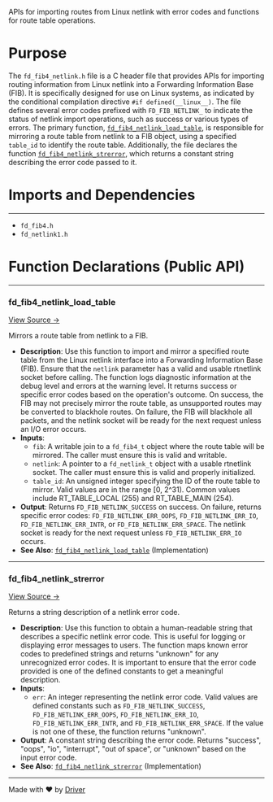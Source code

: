 <!--------------------------------------------------------------------------------->
<!-- IMPORTANT: This file is auto-generated by Driver (https://driver.ai). -------->
<!-- Manual edits may be overwritten on future commits. --------------------------->
<!--------------------------------------------------------------------------------->

APIs for importing routes from Linux netlink with error codes and functions for route table operations.

# Purpose
The `fd_fib4_netlink.h` file is a C header file that provides APIs for importing routing information from Linux netlink into a Forwarding Information Base (FIB). It is specifically designed for use on Linux systems, as indicated by the conditional compilation directive `#if defined(__linux__)`. The file defines several error codes prefixed with `FD_FIB_NETLINK_` to indicate the status of netlink import operations, such as success or various types of errors. The primary function, [`fd_fib4_netlink_load_table`](<#fd_fib4_netlink_load_table>), is responsible for mirroring a route table from netlink to a FIB object, using a specified `table_id` to identify the route table. Additionally, the file declares the function [`fd_fib4_netlink_strerror`](<#fd_fib4_netlink_strerror>), which returns a constant string describing the error code passed to it.
# Imports and Dependencies

---
- `fd_fib4.h`
- `fd_netlink1.h`


# Function Declarations (Public API)

---
### fd\_fib4\_netlink\_load\_table<!-- {{#callable_declaration:fd_fib4_netlink_load_table}} -->
[View Source →](<../../../../../src/waltz/ip/fd_fib4_netlink.h#L19>)

Mirrors a route table from netlink to a FIB.
- **Description**: Use this function to import and mirror a specified route table from the Linux netlink interface into a Forwarding Information Base (FIB). Ensure that the `netlink` parameter has a valid and usable rtnetlink socket before calling. The function logs diagnostic information at the debug level and errors at the warning level. It returns success or specific error codes based on the operation's outcome. On success, the FIB may not precisely mirror the route table, as unsupported routes may be converted to blackhole routes. On failure, the FIB will blackhole all packets, and the netlink socket will be ready for the next request unless an I/O error occurs.
- **Inputs**:
    - `fib`: A writable join to a `fd_fib4_t` object where the route table will be mirrored. The caller must ensure this is valid and writable.
    - `netlink`: A pointer to a `fd_netlink_t` object with a usable rtnetlink socket. The caller must ensure this is valid and properly initialized.
    - `table_id`: An unsigned integer specifying the ID of the route table to mirror. Valid values are in the range [0, 2^31). Common values include RT_TABLE_LOCAL (255) and RT_TABLE_MAIN (254).
- **Output**: Returns `FD_FIB_NETLINK_SUCCESS` on success. On failure, returns specific error codes: `FD_FIB_NETLINK_ERR_OOPS`, `FD_FIB_NETLINK_ERR_IO`, `FD_FIB_NETLINK_ERR_INTR`, or `FD_FIB_NETLINK_ERR_SPACE`. The netlink socket is ready for the next request unless `FD_FIB_NETLINK_ERR_IO` occurs.
- **See Also**: [`fd_fib4_netlink_load_table`](<fd_fib4_netlink.c.md#fd_fib4_netlink_load_table>)  (Implementation)


---
### fd\_fib4\_netlink\_strerror<!-- {{#callable_declaration:fd_fib4_netlink_strerror}} -->
[View Source →](<../../../../../src/waltz/ip/fd_fib4_netlink.h#L50>)

Returns a string description of a netlink error code.
- **Description**: Use this function to obtain a human-readable string that describes a specific netlink error code. This is useful for logging or displaying error messages to users. The function maps known error codes to predefined strings and returns "unknown" for any unrecognized error codes. It is important to ensure that the error code provided is one of the defined constants to get a meaningful description.
- **Inputs**:
    - `err`: An integer representing the netlink error code. Valid values are defined constants such as `FD_FIB_NETLINK_SUCCESS`, `FD_FIB_NETLINK_ERR_OOPS`, `FD_FIB_NETLINK_ERR_IO`, `FD_FIB_NETLINK_ERR_INTR`, and `FD_FIB_NETLINK_ERR_SPACE`. If the value is not one of these, the function returns "unknown".
- **Output**: A constant string describing the error code. Returns "success", "oops", "io", "interrupt", "out of space", or "unknown" based on the input error code.
- **See Also**: [`fd_fib4_netlink_strerror`](<fd_fib4_netlink.c.md#fd_fib4_netlink_strerror>)  (Implementation)



---
Made with ❤️ by [Driver](https://www.driver.ai/)